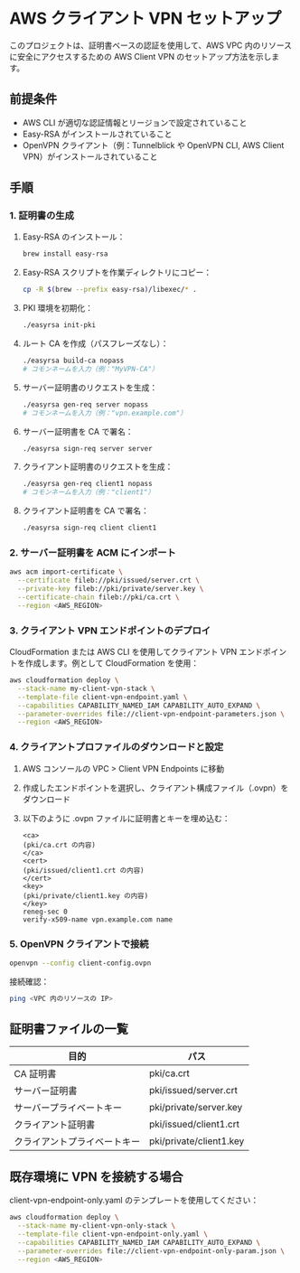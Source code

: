 # AWS クライアント VPN セットアップ

このプロジェクトは、証明書ベースの認証を使用して、AWS VPC 内のリソースに安全にアクセスするための AWS Client VPN のセットアップ方法を示します。

## 前提条件

- AWS CLI が適切な認証情報とリージョンで設定されていること
- Easy-RSA がインストールされていること
- OpenVPN クライアント（例：Tunnelblick や OpenVPN CLI, AWS Client VPN）がインストールされていること

## 手順

### 1. 証明書の生成

1. Easy-RSA のインストール：

   ```bash
   brew install easy-rsa
   ```

2. Easy-RSA スクリプトを作業ディレクトリにコピー：

   ```bash
   cp -R $(brew --prefix easy-rsa)/libexec/* .
   ```

3. PKI 環境を初期化：

   ```bash
   ./easyrsa init-pki
   ```

4. ルート CA を作成（パスフレーズなし）：

   ```bash
   ./easyrsa build-ca nopass
   # コモンネームを入力（例："MyVPN-CA"）
   ```

5. サーバー証明書のリクエストを生成：

   ```bash
   ./easyrsa gen-req server nopass
   # コモンネームを入力（例："vpn.example.com"）
   ```

6. サーバー証明書を CA で署名：

   ```bash
   ./easyrsa sign-req server server
   ```

7. クライアント証明書のリクエストを生成：

   ```bash
   ./easyrsa gen-req client1 nopass
   # コモンネームを入力（例："client1"）
   ```

8. クライアント証明書を CA で署名：

   ```bash
   ./easyrsa sign-req client client1
   ```

### 2. サーバー証明書を ACM にインポート

```bash
aws acm import-certificate \
  --certificate fileb://pki/issued/server.crt \
  --private-key fileb://pki/private/server.key \
  --certificate-chain fileb://pki/ca.crt \
  --region <AWS_REGION>
```

### 3. クライアント VPN エンドポイントのデプロイ

CloudFormation または AWS CLI を使用してクライアント VPN エンドポイントを作成します。例として CloudFormation を使用：

```bash
aws cloudformation deploy \
  --stack-name my-client-vpn-stack \
  --template-file client-vpn-endpoint.yaml \
  --capabilities CAPABILITY_NAMED_IAM CAPABILITY_AUTO_EXPAND \
  --parameter-overrides file://client-vpn-endpoint-parameters.json \
  --region <AWS_REGION>
```

### 4. クライアントプロファイルのダウンロードと設定

1. AWS コンソールの VPC > Client VPN Endpoints に移動
2. 作成したエンドポイントを選択し、クライアント構成ファイル（.ovpn）をダウンロード
3. 以下のように .ovpn ファイルに証明書とキーを埋め込む：

   ```text
   <ca>
   (pki/ca.crt の内容)
   </ca>
   <cert>
   (pki/issued/client1.crt の内容)
   </cert>
   <key>
   (pki/private/client1.key の内容)
   </key>
   reneg-sec 0
   verify-x509-name vpn.example.com name
   ```

### 5. OpenVPN クライアントで接続

```bash
openvpn --config client-config.ovpn
```

接続確認：

```bash
ping <VPC 内のリソースの IP>
```

## 証明書ファイルの一覧

| 目的               | パス                              |
|--------------------|-----------------------------------|
| CA 証明書         | pki/ca.crt                        |
| サーバー証明書     | pki/issued/server.crt             |
| サーバープライベートキー | pki/private/server.key        |
| クライアント証明書  | pki/issued/client1.crt            |
| クライアントプライベートキー | pki/private/client1.key   |

## 既存環境に VPN を接続する場合

client-vpn-endpoint-only.yaml のテンプレートを使用してください：

```bash
aws cloudformation deploy \
  --stack-name my-client-vpn-only-stack \
  --template-file client-vpn-endpoint-only.yaml \
  --capabilities CAPABILITY_NAMED_IAM CAPABILITY_AUTO_EXPAND \
  --parameter-overrides file://client-vpn-endpoint-only-param.json \
  --region <AWS_REGION>
```

